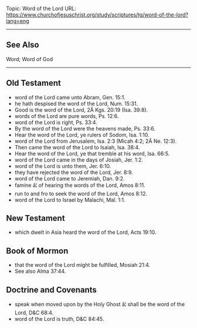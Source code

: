 Topic: Word of the Lord
URL: https://www.churchofjesuschrist.org/study/scriptures/tg/word-of-the-lord?lang=eng

---

## See Also

Word; Word of God

---

## Old Testament

- word of the Lord came unto Abram, Gen. 15:1.
- he hath despised the word of the Lord, Num. 15:31.
- Good is the word of the Lord, 2Â Kgs. 20:19 (Isa. 39:8).
- words of the Lord are pure words, Ps. 12:6.
- word of the Lord is right, Ps. 33:4.
- By the word of the Lord were the heavens made, Ps. 33:6.
- Hear the word of the Lord, ye rulers of Sodom, Isa. 1:10.
- word of the Lord from Jerusalem, Isa. 2:3 (Micah 4:2; 2Â Ne. 12:3).
- Then came the word of the Lord to Isaiah, Isa. 38:4.
- Hear the word of the Lord, ye that tremble at his word, Isa. 66:5.
- word of the Lord came in the days of Josiah, Jer. 1:2.
- word of the Lord is unto them, Jer. 6:10.
- they have rejected the word of the Lord, Jer. 8:9.
- word of the Lord came to Jeremiah, Dan. 9:2.
- famine â¦ of hearing the words of the Lord, Amos 8:11.
- run to and fro to seek the word of the Lord, Amos 8:12.
- word of the Lord to Israel by Malachi, Mal. 1:1.

## New Testament

- which dwelt in Asia heard the word of the Lord, Acts 19:10.

## Book of Mormon

- that the word of the Lord might be fulfilled, Mosiah 21:4.
- See also Alma 37:44.

## Doctrine and Covenants

- speak when moved upon by the Holy Ghost â¦ shall be the word of the Lord, D&C 68:4.
- word of the Lord is truth, D&C 84:45.

